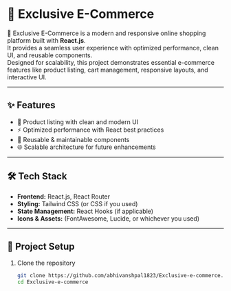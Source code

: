 # 🛒 Exclusive E-Commerce

🚀 Exclusive E-Commerce is a modern and responsive online shopping platform built with **React.js**.  
It provides a seamless user experience with optimized performance, clean UI, and reusable components.  
Designed for scalability, this project demonstrates essential e-commerce features like product listing, cart management, responsive layouts, and interactive UI.

---

## ✨ Features
- 🏪 Product listing with clean and modern UI  
- ⚡ Optimized performance with React best practices  
- 🎨 Reusable & maintainable components  
- 🌐 Scalable architecture for future enhancements  

---

## 🛠️ Tech Stack
- **Frontend:** React.js, React Router  
- **Styling:** Tailwind CSS (or CSS if you used)  
- **State Management:** React Hooks  (if applicable)  
- **Icons & Assets:** (FontAwesome, Lucide, or whichever you used)  

---

## 📂 Project Setup

1. Clone the repository  
   ```bash
   git clone https://github.com/abhivanshpal1823/Exclusive-e-commerce.git
   cd Exclusive-e-commerce
   
